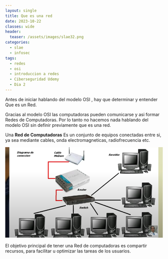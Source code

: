 ```yaml
---
layout: single
title: Que es una red
date: 2023-10-22
classes: wide
header:
  teaser: /assets/images/slae32.png
categories:
  - slae
  - infosec
tags:
  - redes
  - osi
  - introduccion a redes
  - Ciberseguridad Udemy
  - Dia 2
---
```


Antes de iniciar hablando del modelo OSI , hay que determinar y entender Que es un Red.

Gracias al modelo OSI las computadoras pueden comunicarse y asi formar Redes de Computadoras.
Por lo tanto no hacemos nada hablando del modelo OSI sin definir previamente que es una red.

Una **Red de Computadoras** Es un conjunto de equipos conectadas entre si, ya sea mediante cables, onda electromagneticas, radiofrecuencia etc.

![[Pasted image 20231120111214.png]](../assets/images/img-ciberseguridad-udemy/Pasted%20image%2020231120111214.png)

El objetivo principal de tener una Red de computadoras es compartir recursos, para facilitar u optimizar las tareas de los usuarios.

